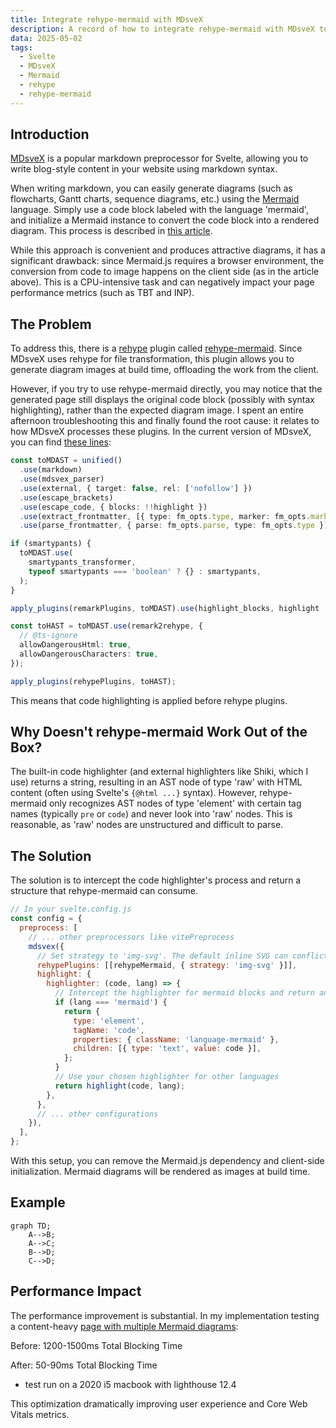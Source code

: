 ```yaml
---
title: Integrate rehype-mermaid with MDsveX
description: A record of how to integrate rehype-mermaid with MDsveX to achieve better client-side loading performance for markdown-based pages with Mermaid graphs.
data: 2025-05-02
tags:
  - Svelte
  - MDsveX
  - Mermaid
  - rehype
  - rehype-mermaid
---
```


## Introduction

[MDsveX](https://github.com/pngwn/MDsveX) is a popular markdown preprocessor for Svelte, allowing you to write blog-style content in your website using markdown syntax.

When writing markdown, you can easily generate diagrams (such as flowcharts, Gantt charts, sequence diagrams, etc.) using the [Mermaid](https://mermaid.js.org/) language. Simply use a code block labeled with the language 'mermaid', and initialize a Mermaid instance to convert the code block into a rendered diagram. This process is described in [this article](https://jamesjoy.site/posts/2023-06-26-svelte-mermaidjs).

While this approach is convenient and produces attractive diagrams, it has a significant drawback: since Mermaid.js requires a browser environment, the conversion from code to image happens on the client side (as in the article above). This is a CPU-intensive task and can negatively impact your page performance metrics (such as TBT and INP).

## The Problem

To address this, there is a [rehype](https://github.com/rehypejs/rehype) plugin called [rehype-mermaid](https://github.com/remcohaszing/rehype-mermaid). Since MDsveX uses rehype for file transformation, this plugin allows you to generate diagram images at build time, offloading the work from the client.

However, if you try to use rehype-mermaid directly, you may notice that the generated page still displays the original code block (possibly with syntax highlighting), rather than the expected diagram image. I spent an entire afternoon troubleshooting this and finally found the root cause: it relates to how MDsveX processes these plugins. In the current version of MDsveX, you can find [these lines](https://github.com/pngwn/MDsveX/blob/bdf1ca706769113aa647dc39c92dc29706caa974/packages/mdsvex/src/index.ts#L79):

```ts
const toMDAST = unified()
  .use(markdown)
  .use(mdsvex_parser)
  .use(external, { target: false, rel: ['nofollow'] })
  .use(escape_brackets)
  .use(escape_code, { blocks: !!highlight })
  .use(extract_frontmatter, [{ type: fm_opts.type, marker: fm_opts.marker }])
  .use(parse_frontmatter, { parse: fm_opts.parse, type: fm_opts.type });

if (smartypants) {
  toMDAST.use(
    smartypants_transformer,
    typeof smartypants === 'boolean' ? {} : smartypants,
  );
}

apply_plugins(remarkPlugins, toMDAST).use(highlight_blocks, highlight || {});

const toHAST = toMDAST.use(remark2rehype, {
  // @ts-ignore
  allowDangerousHtml: true,
  allowDangerousCharacters: true,
});

apply_plugins(rehypePlugins, toHAST);
```

This means that code highlighting is applied before rehype plugins.

## Why Doesn't rehype-mermaid Work Out of the Box?

The built-in code highlighter (and external highlighters like Shiki, which I use) returns a string, resulting in an AST node of type 'raw' with HTML content (often using Svelte's `{@html ...}` syntax). However, rehype-mermaid only recognizes AST nodes of type 'element' with certain tag names (typically `pre` or `code`) and never look into 'raw' nodes. This is reasonable, as 'raw' nodes are unstructured and difficult to parse.

## The Solution

The solution is to intercept the code highlighter's process and return a structure that rehype-mermaid can consume.

```js
// In your svelte.config.js
const config = {
  preprocess: [
    // ... other preprocessors like vitePreprocess
    mdsvex({
      // Set strategy to 'img-svg'. The default inline SVG can conflict with the Svelte compiler (mainly due to '<' and '>' in SVG tags).
      rehypePlugins: [[rehypeMermaid, { strategy: 'img-svg' }]],
      highlight: {
        highlighter: (code, lang) => {
          // Intercept the highlighter for mermaid blocks and return an AST node directly.
          if (lang === 'mermaid') {
            return {
              type: 'element',
              tagName: 'code',
              properties: { className: 'language-mermaid' },
              children: [{ type: 'text', value: code }],
            };
          }
          // Use your chosen highlighter for other languages
          return highlight(code, lang);
        },
      },
      // ... other configurations
    }),
  ],
};
```

With this setup, you can remove the Mermaid.js dependency and client-side initialization. Mermaid diagrams will be rendered as images at build time.

## Example

```mermaid
graph TD;
    A-->B;
    A-->C;
    B-->D;
    C-->D;
```

## Performance Impact

The performance improvement is substantial. In my implementation testing a content-heavy [page with multiple Mermaid diagrams](/playground/superfast-scroll):

Before: 1200-1500ms Total Blocking Time

After: 50-90ms Total Blocking Time

- test run on a 2020 i5 macbook with lighthouse 12.4

This optimization dramatically improving user experience and Core Web Vitals metrics.
